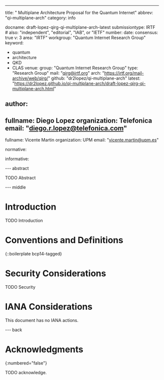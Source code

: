 ---
title: " Multiplane Architecture Proposal for the Quantum Internet"
abbrev: "qi-multiplane-arch"
category: info

docname: draft-lopez-qirg-qi-multiplane-arch-latest
submissiontype: IRTF  # also: "independent", "editorial", "IAB", or "IETF"
number:
date:
consensus: true
v: 3
area: "IRTF"
workgroup: "Quantum Internet Research Group"
keyword:
 - quantum
 - architecture
 - QKD
 - CLAS
venue:
  group: "Quantum Internet Research Group"
  type: "Research Group"
  mail: "qirg@irtf.org"
  arch: "https://irtf.org/mail-archive/web/qirg/"
  github: "dr2lopez/qi-multiplane-arch"
  latest: "https://dr2lopez.github.io/qi-multiplane-arch/draft-lopez-qirg-qi-multiplane-arch.html"

author:
  -
  fullname: Diego Lopez
  organization: Telefonica
  email: "diego.r.lopez@telefonica.com"
  -
  fullname: Vicente Martin
  organization: UPM
  email: "vicente.martin@upm.es"

normative:

informative:


--- abstract

TODO Abstract


--- middle

# Introduction

TODO Introduction


# Conventions and Definitions

{::boilerplate bcp14-tagged}


# Security Considerations

TODO Security


# IANA Considerations

This document has no IANA actions.


--- back

# Acknowledgments
{:numbered="false"}

TODO acknowledge.

